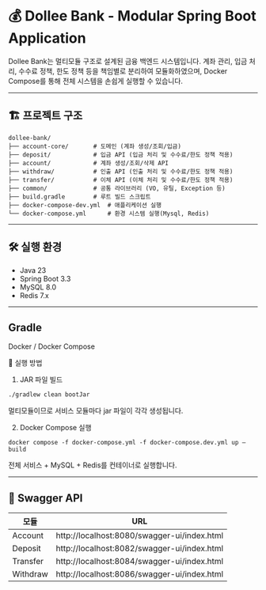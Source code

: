 # 💰 Dollee Bank - Modular Spring Boot Application

Dollee Bank는 멀티모듈 구조로 설계된 금융 백엔드 시스템입니다. 계좌 관리, 입금 처리, 수수료 정책, 한도 정책 등을 책임별로 분리하여 모듈화하였으며, Docker
Compose를 통해 전체 시스템을 손쉽게 실행할 수 있습니다.

---

## 🏗️ 프로젝트 구조

````
dollee-bank/
├── account-core/       # 도메인 (계좌 생성/조회/입금)
├── deposit/            # 입금 API (입금 처리 및 수수료/한도 정책 적용)
├── account/            # 계좌 생성/조회/삭제 API
├── withdraw/           # 인출 API (인출 처리 및 수수료/한도 정책 적용)
├── transfer/           # 이체 API (이체 처리 및 수수료/한도 정책 적용)
├── common/             # 공통 라이브러리 (VO, 유틸, Exception 등)
├── build.gradle        # 루트 빌드 스크립트
├── docker-compose-dev.yml  # 애플리케이션 실행
└── docker-compose.yml      # 환경 시스템 실행(Mysql, Redis)
````

---

## 🛠️ 실행 환경

- Java 23
- Spring Boot 3.3
- MySQL 8.0
- Redis 7.x

---

## Gradle

Docker / Docker Compose

🚀 실행 방법

1. JAR 파일 빌드

```sh
./gradlew clean bootJar
```

멀티모듈이므로 서비스 모듈마다 jar 파일이 각각 생성됩니다.

2. Docker Compose 실행

````shell
docker compose -f docker-compose.yml -f docker-compose.dev.yml up — build
````

전체 서비스 + MySQL + Redis를 컨테이너로 실행합니다.

---

## 🔗 Swagger API

| 모듈       | URL                                         |
|----------|---------------------------------------------|
| Account  | http://localhost:8080/swagger-ui/index.html |
| Deposit  | http://localhost:8082/swagger-ui/index.html |
| Transfer | http://localhost:8084/swagger-ui/index.html |
| Withdraw | http://localhost:8086/swagger-ui/index.html |

